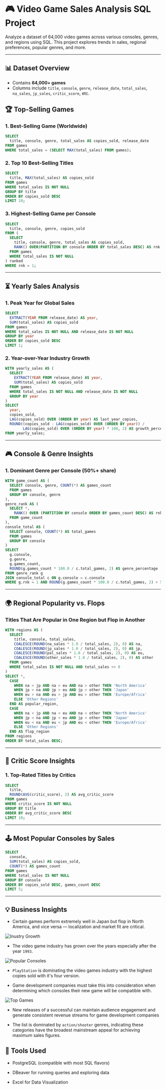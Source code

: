 # 🎮 Video Game Sales Analysis SQL Project

Analyze a dataset of 64,000 video games across various consoles, genres, and regions using SQL. This project explores trends in sales, regional preferences, popular genres, and more.

---

## 📊 Dataset Overview

- Contains **64,000+ games**
- Columns include `title`, `console`, `genre`, `release_date`, `total_sales`, `na_sales`, `jp_sales`, `critic_score`, etc.

## 🏆 Top-Selling Games

### 1. Best-Selling Game (Worldwide)

```sql
SELECT
  title, console, genre, total_sales AS copies_sold, release_date
FROM games
WHERE total_sales = (SELECT MAX(total_sales) FROM games);
```

### 2. Top 10 Best-Selling Titles

```sql
SELECT
  title, MAX(total_sales) AS copies_sold
FROM games
WHERE total_sales IS NOT NULL
GROUP BY title
ORDER BY copies_sold DESC
LIMIT 10;
```

### 3. Highest-Selling Game per Console

```sql
SELECT
  title, console, genre, copies_sold
FROM (
  SELECT
    title, console, genre, total_sales AS copies_sold,
    RANK() OVER(PARTITION BY console ORDER BY total_sales DESC) AS rnk
  FROM games
  WHERE total_sales IS NOT NULL
) ranked
WHERE rnk = 1;
```

---

## ⏳ Yearly Sales Analysis

### 1. Peak Year for Global Sales

```sql
SELECT
  EXTRACT(YEAR FROM release_date) AS year,
  SUM(total_sales) AS copies_sold
FROM games
WHERE total_sales IS NOT NULL AND release_date IS NOT NULL
GROUP BY year
ORDER BY copies_sold DESC
LIMIT 1;
```

### 2. Year-over-Year Industry Growth

```sql
WITH yearly_sales AS (
  SELECT
    EXTRACT(YEAR FROM release_date) AS year,
    SUM(total_sales) AS copies_sold
  FROM games
  WHERE total_sales IS NOT NULL AND release_date IS NOT NULL
  GROUP BY year
)
SELECT
  year,
  copies_sold,
  LAG(copies_sold) OVER (ORDER BY year) AS last_year_copies,
  ROUND((copies_sold - LAG(copies_sold) OVER (ORDER BY year)) /
        LAG(copies_sold) OVER (ORDER BY year) * 100, 2) AS growth_percent
FROM yearly_sales;
```

---

## 🎮 Console & Genre Insights

### 1. Dominant Genre per Console (50%+ share)

```sql
WITH game_count AS (
  SELECT console, genre, COUNT(*) AS games_count
  FROM games
  GROUP BY console, genre
),
genre_rank AS (
  SELECT *,
    RANK() OVER (PARTITION BY console ORDER BY games_count DESC) AS rnk
  FROM game_count
),
console_total AS (
  SELECT console, COUNT(*) AS total_games
  FROM games
  GROUP BY console
)
SELECT
  g.console,
  g.genre,
  g.games_count,
  ROUND(g.games_count * 100.0 / c.total_games, 2) AS genre_percentage
FROM genre_rank g
JOIN console_total c ON g.console = c.console
WHERE g.rnk = 1 AND ROUND(g.games_count * 100.0 / c.total_games, 2) > 50;
```

---

## 🌍 Regional Popularity vs. Flops

### Titles That Are Popular in One Region but Flop in Another

```sql
WITH regions AS (
  SELECT
    title, console, total_sales,
    COALESCE(ROUND(na_sales * 1.0 / total_sales, 2), 0) AS na,
    COALESCE(ROUND(jp_sales * 1.0 / total_sales, 2), 0) AS jp,
    COALESCE(ROUND(pal_sales * 1.0 / total_sales, 2), 0) AS eu,
    COALESCE(ROUND(other_sales * 1.0 / total_sales, 2), 0) AS other
  FROM games
  WHERE total_sales IS NOT NULL AND total_sales <> 0
)
SELECT *,
  CASE
    WHEN na > jp AND na > eu AND na > other THEN 'North America'
    WHEN jp > na AND jp > eu AND jp > other THEN 'Japan'
    WHEN eu > na AND eu > jp AND eu > other THEN 'Europe/Africa'
    ELSE 'Other Regions'
  END AS popular_region,
  CASE
    WHEN na < jp AND na < eu AND na < other THEN 'North America'
    WHEN jp < na AND jp < eu AND jp < other THEN 'Japan'
    WHEN eu < na AND eu < jp AND eu < other THEN 'Europe/Africa'
    ELSE 'Other Regions'
  END AS flop_region
FROM regions
ORDER BY total_sales DESC;
```

---

## 🧠 Critic Score Insights

### 1. Top-Rated Titles by Critics

```sql
SELECT
  title,
  ROUND(AVG(critic_score), 2) AS avg_critic_score
FROM games
WHERE critic_score IS NOT NULL
GROUP BY title
ORDER BY avg_critic_score DESC
LIMIT 10;
```

---

## 🕹️ Most Popular Consoles by Sales

```sql
SELECT
  console,
  SUM(total_sales) AS copies_sold,
  COUNT(*) AS games_count
FROM games
WHERE total_sales IS NOT NULL
GROUP BY console
ORDER BY copies_sold DESC, games_count DESC
LIMIT 5;
```

---

## 💡 Business Insights

- Certain games perform extremely well in Japan but flop in North America, and vice versa — localization and market fit are critical.

![Inustry Growth](charts/growth.png)

- The video game industry has grown over the years especially after the year `1993`.

![Popular Consoles](charts/popular_consoles.png)

- `PlayStation` is dominating the video games industry with the highest copies sold with it's four version.

- Game development companies must take this into consideration when determining which consoles their new game will be compatible with.

![Top Games](charts/top_games.png)

- New releases of a successful can maintain audience engagement and generate consistent revenue streams for game development companies

- The list is dominated by `action/shooter` genres, indicating these categories have the broadest mainstream appeal for achieving maximum sales figures.

## 🧰 Tools Used

- PostgreSQL (compatible with most SQL flavors)
- DBeaver for running queries and exploring data

- Excel for Data Visualization
